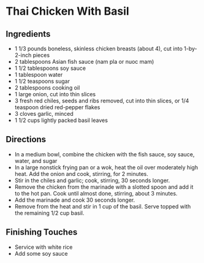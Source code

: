 # Thai Chicken With Basil

## Ingredients
* 1 1/3 pounds boneless, skinless chicken breasts (about 4), cut into 1-by-2-inch pieces
* 2 tablespoons Asian fish sauce (nam pla or nuoc mam)
* 1 1/2 tablespoons soy sauce
* 1 tablespoon water
* 1 1/2 teaspoons sugar
* 2 tablespoons cooking oil
* 1 large onion, cut into thin slices
* 3 fresh red chiles, seeds and ribs removed, cut into thin slices, or 1/4 teaspoon dried red-pepper flakes
* 3 cloves garlic, minced
* 1 1/2 cups lightly packed basil leaves


## Directions
* In a medium bowl, combine the chicken with the fish sauce, soy sauce, water, and sugar
* In a large nonstick frying pan or a wok, heat the oil over moderately high heat. Add the onion and cook, stirring, for 2 minutes.
* Stir in the chiles and garlic; cook, stirring, 30 seconds longer.
* Remove the chicken from the marinade with a slotted spoon and add it to the hot pan. Cook until almost done, stirring, about 3 minutes.
* Add the marinade and cook 30 seconds longer.
* Remove from the heat and stir in 1 cup of the basil. Serve topped with the remaining 1/2 cup basil.

## Finishing Touches
* Service with white rice
* Add some soy sauce 